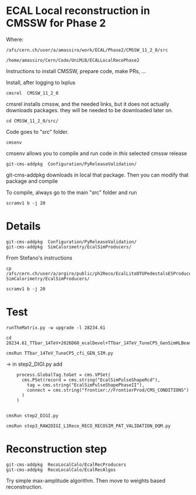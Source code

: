 ECAL Local reconstruction in CMSSW for Phase 2
====

Where:

    /afs/cern.ch/user/a/amassiro/work/ECAL/Phase2/CMSSW_11_2_0/src
    
    /home/amassiro/Cern/Code/UniMiB/ECALLocalRecoPhase2
    
    
Instructions to install CMSSW, prepare code, make PRs, ...


Install, after logging to lxplus

    cmsrel  CMSSW_11_2_0

cmsrel installs cmssw, and the needed links, but it does not actually downloads packages. 
they will be needed to be downloaded later on.

    cd CMSSW_11_2_0/src/
    
Code goes to "src" folder.

    cmsenv
    
cmsenv allows you to compile and run code in *this* selected cmssw release

    git-cms-addpkg  Configuration/PyReleaseValidation/

git-cms-addpkg downloads in local that package.
Then you can modify that package and compile

To compile, always go to the main "src" folder and run

    scramv1 b -j 20
    

    
Details
====

    git-cms-addpkg  Configuration/PyReleaseValidation/
    git-cms-addpkg  SimCalorimetry/EcalSimProducers/

    
From Stefano's instructions

    cp /afs/cern.ch/user/a/argiro/public/ph2Reco/EcalLiteDTUPedestalsESProducer.cc SimCalorimetry/EcalSimProducers/    

    scramv1 b -j 20
    

Test
====
    
    runTheMatrix.py -w upgrade -l 28234.61
    
    cd 28234.61_TTbar_14TeV+2026D60_ecalDevel+TTbar_14TeV_TuneCP5_GenSimHLBeamSpot14+DigiTrigger+RecoGlobal+HARVESTGlobal/
    
    cmsRun TTbar_14TeV_TuneCP5_cfi_GEN_SIM.py

-> in step2_DIGI.py add 

        process.GlobalTag.toGet = cms.VPSet(
          cms.PSet(record = cms.string("EcalSimPulseShapeRcd"),
            tag = cms.string("EcalSimPulseShapePhaseII"),
            connect = cms.string("frontier://FrontierProd/CMS_CONDITIONS")
          )
        )

        
    cmsRun step2_DIGI.py
    
    cmsRun step3_RAW2DIGI_L1Reco_RECO_RECOSIM_PAT_VALIDATION_DQM.py
    
    
    
    
Reconstruction step
====

    git-cms-addpkg  RecoLocalCalo/EcalRecProducers
    git-cms-addpkg  RecoLocalCalo/EcalRecAlgos
    


    
Try simple max-amplitude algorithm.
Then move to weights based reconstruction.

 
    
    
    
    
    





    